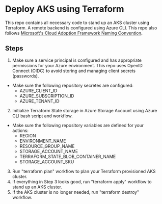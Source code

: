 # Deploy AKS using Terraform
This repo contains all necessary code to stand up an AKS cluster using Terraform.  A remote backend is configured using Azure CLI.  This repo also follows [Microsoft's Cloud Adoption Framework Naming Convention](https://learn.microsoft.com/en-us/azure/cloud-adoption-framework/ready/azure-best-practices/resource-naming).

## Steps

1. Make sure a service principal is configured and has appropriate permissions for your Azure environment. This repo uses OpenID Connect (OIDC) to avoid storing and managing client secrets (passwords).
- Make sure the following repository secretes are configured:
    - AZURE_CLIENT_ID
    - AZURE_SUBSCRIPTION_ID
    - AZURE_TENANT_ID
2. Initialize Terraform State storage in Azure Storage Account using Azure CLI bash script and workflow.
- Make sure the following repository variables are defined for your actions:
    - REGION
    - ENVIRONMENT_NAME
    - RESOURCE_GROUP_NAME
    - STORAGE_ACCOUNT_NAME
    - TERRAFORM_STATE_BLOB_CONTAINER_NAME
    - STORAGE_ACCOUNT_SKU
3. Run "terraform plan" workflow to plan your Terraform provisioned AKS cluster.
4. If everything in Step 3 looks good, run "terraform apply" workflow to stand up an AKS cluster.
5. If the AKS cluster is no longer needed, run "terraform destroy" workflow.
